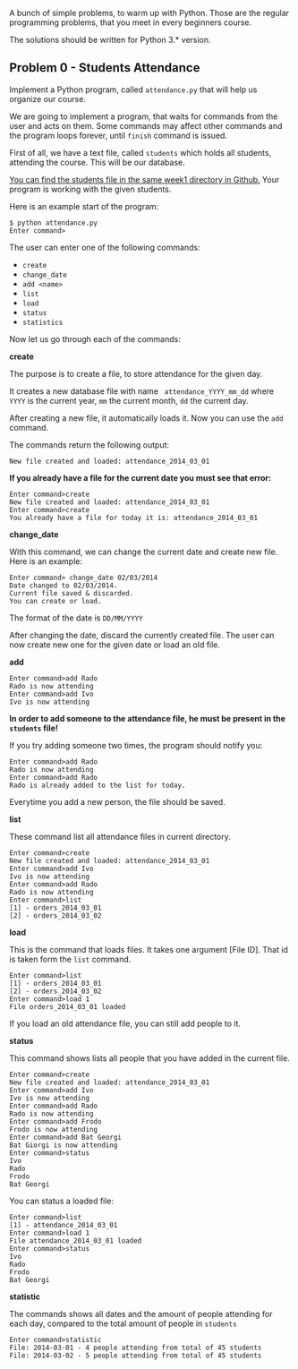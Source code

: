 A bunch of simple problems, to warm up with Python. Those are the regular programming problems, that you meet in every beginners course.

The solutions should be written for Python 3.* version.


## Problem 0 - Students Attendance

Implement a Python program, called ```attendance.py``` that will help us organize our course.

We are going to implement a program, that waits for commands from the user and acts on them. Some commands may affect other commands and the program loops forever, until ```finish``` command is issued.

First of all, we have a text file, called ```students``` which holds all students, attending the course. This will be our database.

[You can find the students file in the same week1 directory in Github.](https://github.com/HackBulgaria/Programming101/blob/master/week1/students)
Your program is working with the given students.

Here is an example start of the program:

```
$ python attendance.py
Enter command>
```

The user can enter one of the following commands:

* ```create```
* ```change_date``` <date>
* ```add <name>```
* ```list```
* ```load```
* ```status```
* ```statistics```

Now let us go through each of the commands:

__create__

The purpose is to create a file, to store attendance for the given day.

It creates a new database file with name ``` attendance_YYYY_mm_dd``` where ```YYYY``` is the current year, ```mm``` the current month, ```dd``` the current day.

After creating a new file, it automatically loads it. Now you can use the ```add``` command.

The commands return the following output:

```
New file created and loaded: attendance_2014_03_01
```

__If you already have a file for the current date you must see that error:__

```
Enter command>create
New file created and loaded: attendance_2014_03_01
Enter command>create
You already have a file for today it is: attendance_2014_03_01
```

__change_date__

With this command, we can change the current date and create new file.
Here is an example:

```
Enter command> change_date 02/03/2014
Date changed to 02/03/2014.
Current file saved & discarded.
You can create or load.
```

The format of the date is ```DD/MM/YYYY```

After changing the date, discard the currently created file. The user can now create new one for the given date or load an old file.

__add__

```
Enter command>add Rado
Rado is now attending
Enter command>add Ivo
Ivo is now attending
```

__In order to add someone to the attendance file, he must be present in the ```students``` file!__

If you try adding someone two times, the program should notify you:

```
Enter command>add Rado
Rado is now attending
Enter command>add Rado
Rado is already added to the list for today.
```

Everytime you add a new person, the file should be saved.

__list__

These command list all attendance files in current directory.

```
Enter command>create
New file created and loaded: attendance_2014_03_01
Enter command>add Ivo
Ivo is now attending
Enter command>add Rado
Rado is now attending
Enter command>list
[1] - orders_2014_03_01
[2] - orders_2014_03_02
```

__load__

This is the command that loads files. It takes one argument [File ID]. That id is taken form the ```list``` command.

```
Enter command>list
[1] - orders_2014_03_01
[2] - orders_2014_03_02
Enter command>load 1
File orders_2014_03_01 loaded
```

If you load an old attendance file, you can still add people to it.


__status__

This command shows lists all people that you have added in the current file.

```
Enter command>create
New file created and loaded: attendance_2014_03_01
Enter command>add Ivo
Ivo is now attending
Enter command>add Rado
Rado is now attending
Enter command>add Frodo
Frodo is now attending
Enter command>add Bat Georgi
Bat Giorgi is now attending
Enter command>status
Ivo
Rado
Frodo
Bat Georgi
```

You can status a loaded file:

```
Enter command>list
[1] - attendance_2014_03_01
Enter command>load 1
File attendance_2014_03_01 loaded
Enter command>status
Ivo
Rado
Frodo
Bat Georgi
```

__statistic__

The commands shows all dates and the amount of people attending for each day, compared to the total amount of people in ```students```

```
Enter command>statistic
File: 2014-03-01 - 4 people attending from total of 45 students
File: 2014-03-02 - 5 people attending from total of 45 students
```

